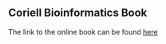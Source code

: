 ## Coriell Bioinformatics Book

The link to the online book can be found [here](https://coriell-research.github.io/2025-coriell-summer-internship/)
